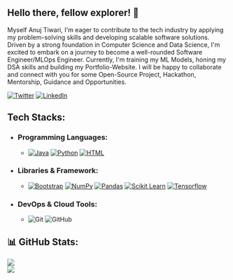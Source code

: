 ## Hello there, fellow explorer! 👋
Myself Anuj Tiwari, I'm eager to contribute to the tech industry by applying my problem-solving skills and developing scalable software solutions. Driven by a strong foundation in Computer Science and Data Science, I'm excited to embark on a journey to become a well-rounded Software Engineer/MLOps Engineer. Currently, I'm training my ML Models, honing my DSA skills and building my Portfolio-Website. I will be happy to collaborate and connect with you for some Open-Source Project, Hackathon, Mentorship, Guidance and Opportunities.

[![Twitter](https://img.shields.io/badge/Twitter-%230099cc.svg?logo=twitter&logoColor=white)](https://twitter.com/@aj11anuj)
[![LinkedIn](https://img.shields.io/badge/LinkedIn-%23006399.svg?logo=linkedin&logoColor=white)](https://linkedin.com/in/aj11anuj)




## Tech Stacks:

- ### Programming Languages:
  - <a href="#"><img alt="Java" src="https://img.shields.io/badge/Java%20-%23000000.svg?logo=java&logoColor=white"></a>
  <a href="#"><img alt="Python" src="https://img.shields.io/badge/Python%20-%23000000.svg?logo=python&logoColor=white"></a>
  <a href="#"><img alt="HTML" src="https://img.shields.io/badge/HTML%20-%23000000.svg?logo=html&logoColor=white"></a>

 - ### Libraries & Framework:
   - <a href="#"><img alt="Bootstrap" src="https://img.shields.io/badge/Bootstrap%20-%23730099.svg?logo=Bootstrap&logoColor=white"></a>
<a href="#"><img alt="NumPy" src="https://img.shields.io/badge/Numpy%20-%23997a00.svg?logo=numpy&logoColor=white"></a>
<a href="#"><img alt="Pandas" src="https://img.shields.io/badge/Pandas%20-%231d067a.svg?logo=pandas&logoColor=white"></a>
<a href="#"><img alt="Scikit Learn" src="https://img.shields.io/badge/Scikit Learn%20-%23006bb3.svg?logo=scikit learn&logoColor=white"></a>
<a href="#"><img alt="Tensorflow" src="https://img.shields.io/badge/Tensorflow%20-%23cb411a.svg?logo=tensorflow&logoColor=white"></a>

 - ### DevOps & Cloud Tools:
   - ![Git](https://img.shields.io/badge/-Git-black?style=flat-square&logo=git)
![GitHub](https://img.shields.io/badge/-GitHub-black?style=flat-square&logo=github)



## 📊 GitHub Stats:
![](https://github-readme-stats.vercel.app/api?username=aj11anuj&theme=dark&hide_border=true&include_all_commits=false&count_private=false)<br/>
![](https://github-readme-streak-stats.herokuapp.com/?user=aj11anuj&theme=dark&hide_border=true)<br/>





